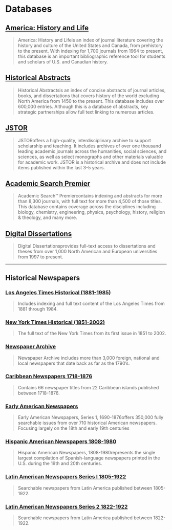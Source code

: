 # Databases

## [America: History and Life](https://web.archive.org/web/20150906081820/http:/summit.csuci.edu:2048/login?url=http://search.ebscohost.com/login.aspx?authtype=ip,uid&profile=ehost&defaultdb=31h)

> America: History and Lifeis an index of journal literature covering the history and culture of the United States and Canada, from prehistory to the present. With indexing for 1,700 journals from 1964 to present, this database is an important bibliographic reference tool for students and scholars of U.S. and Canadian history.

## [Historical Abstracts](https://web.archive.org/web/20150906081820/http:/summit.csuci.edu:2048/login?url=http://summit.csuci.edu:2048/login?url=http://search.ebscohost.com/login.aspx?authtype=ip,uid&profile=ehost&defaultdb=hia)

> Historical Abstractsis an index of concise abstracts of journal articles, books, and dissertations that covers history of the world excluding North America from 1450 to the present. This database includes over 600,000 entries. Although this is a database of abstracts, key strategic partnerships allow full text linking to numerous articles.

## [JSTOR](https://web.archive.org/web/20150906081820/http:/summit.csuci.edu:2048/login?url=http://www.jstor.org/search)

> JSTORoffers a high-quality, interdisciplinary archive to support scholarship and teaching. It includes archives of over one thousand leading academic journals across the humanities, social sciences, and sciences, as well as select monographs and other materials valuable for academic work. JSTOR is a historical archive and does not include items published within the last 3-5 years.

## [Academic Search Premier](https://web.archive.org/web/20150906081820/http:/summit.csuci.edu:2048/login?url=http://search.ebscohost.com/login.aspx?authtype=ip,uid&profile=ehost&defaultdb=aph)

> Academic Search™ Premiercontains indexing and abstracts for more than 8,300 journals, with full text for more than 4,500 of those titles. This database contains coverage across the disciplines including biology, chemistry, engineering, physics, psychology, history, religion & theology, and many more.

## [Digital Dissertations](https://web.archive.org/web/20150906081820/http:/summit.csuci.edu:2048/login?url=http://search.proquest.com/pqdthss?accountid=7284)

> Digital Dissertationsprovides full-text access to dissertations and theses from over 1,000 North American and European universities from 1997 to present.

---

## Historical Newspapers

### [Los Angeles Times Historical \(1881-1985](https://web.archive.org/web/20150906080737/http:/summit.csuci.edu:2048/login?url=http://search.proquest.com/hnplatimes?accountid=7284)\)

> Includes indexing and full text content of the Los Angeles Times from 1881 through 1984.

### [New York Times Historical \(1851-2002\)](https://web.archive.org/web/20150906080737/http:/summit.csuci.edu:2048/login?url=http://search.proquest.com/hnpnewyorktimeswindex?accountid=7284)

> The full text of the New York Times from its first issue in 1851 to 2002.

### [Newspaper Archive](https://web.archive.org/web/20150906080737/http:/summit.csuci.edu:2048/login?url=http://access.Newspaperarchive.com)

> Newspaper Archive includes more than 3,000 foreign, national and local newspapers that date back as far as the 1790’s.

### [Caribbean Newspapers 1718-1876](https://web.archive.org/web/20150906080737/http:/summit.csuci.edu:2048/login?url=http://infoweb.newsbank.com/?db=EANX&d_collections=EANACN)

> Contains 66 newspaper titles from 22 Caribbean islands published between 1718-1876.

### [Early American Newspapers](https://web.archive.org/web/20150906080737/http:/summit.csuci.edu:2048/login?url=http://infoweb.newsbank.com/iw-search/we/HistArchive?p_product=EANX&p_action=timeframes&p_theme=ahnp&p_nbid=B56S50IJMTE4MTY4MTExNi42OTIxNTM6MToxMzoyMDkuMTI5LjExNS4y&p_clear_search=&s_search_type=timeframes&s_category=none&d_refprod=EANX&s_browseRef=)

> Early American Newspapers, Series 1, 1690-1876offers 350,000 fully searchable issues from over 710 historical American newspapers. Focusing largely on the 18th and early 19th centuries

### [Hispanic American Newspapers 1808-1980](https://web.archive.org/web/20150906080737/http:/summit.csuci.edu:2048/login?url=http://infoweb.newsbank.com/?db=EANX&d_collections=EANASP)

> Hispanic American Newspapers, 1808-1980represents the single largest compilation of Spanish-language newspapers printed in the U.S. during the 19th and 20th centuries.

### [Latin American Newspapers Series I 1805-1922](https://web.archive.org/web/20150906080737/http:/summit.csuci.edu:2048/login?url=http://infoweb.newsbank.com?db=WHNPX&d_collections=WHNPLAN1)

> Searchable newspapers from Latin America published between 1805-1922.

### [Latin American Newspapers Series 2 1822-1922](https://web.archive.org/web/20150906080737/http:/summit.csuci.edu:2048/login?url=http://infoweb.newsbank.com?db=WHNPX&d_collections=WHNPLAN2)

> Searchable newspapers from Latin America published between 1822-1922.



